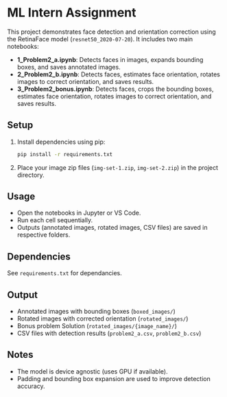 # ML Intern Assignment

This project demonstrates face detection and orientation correction using the RetinaFace model (`resnet50_2020-07-20`). It includes two main notebooks:

- **1_Problem2_a.ipynb**: Detects faces in images, expands bounding boxes, and saves annotated images.
- **2_Problem2_b.ipynb**: Detects faces, estimates face orientation, rotates images to correct orientation, and saves results.
- **3_Problem2_bonus.ipynb**: Detects faces, crops the bounding boxes, estimates face orientation, rotates images to correct orientation, and saves results.

## Setup

1. Install dependencies using pip:

   ```bash
   pip install -r requirements.txt
   ```

2. Place your image zip files (`img-set-1.zip`, `img-set-2.zip`) in the project directory.

## Usage

- Open the notebooks in Jupyter or VS Code.
- Run each cell sequentially.
- Outputs (annotated images, rotated images, CSV files) are saved in respective folders.

## Dependencies

See `requirements.txt` for dependancies.

## Output

- Annotated images with bounding boxes (`boxed_images/`)
- Rotated images with corrected orientation (`rotated_images/`)
- Bonus problem Solution (`rotated_images/{image_name}/`)
- CSV files with detection results (`problem2_a.csv`, `problem2_b.csv`)

## Notes

- The model is device agnostic (uses GPU if available).
- Padding and bounding box expansion are used to improve detection accuracy.

